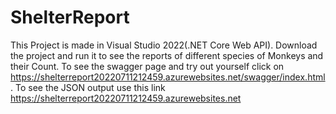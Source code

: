 # ShelterReport

This Project is made in Visual Studio 2022(.NET Core Web API).
Download the project and run it to see the reports of different species of Monkeys and their Count.
To see the swagger page and try out yourself click on https://shelterreport20220711212459.azurewebsites.net/swagger/index.html.
To see the JSON output use this link https://shelterreport20220711212459.azurewebsites.net
